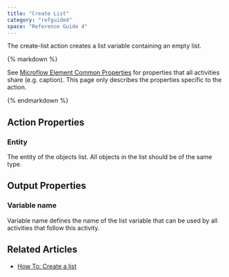 ```yaml
---
title: "Create List"
category: "refguide4"
space: "Reference Guide 4"
---
```

The create-list action creates a list variable containing an empty list.

<div class="alert alert-info">{% markdown %}

See [Microflow Element Common Properties](microflow-element-common-properties) for properties that all activities share (e.g. caption). This page only describes the properties specific to the action.

{% endmarkdown %}</div>

## Action Properties

### Entity

The entity of the objects list. All objects in the list should be of the same type.

## Output Properties

### Variable name

Variable name defines the name of the list variable that can be used by all activities that follow this activity.

## Related Articles

*   [How To: Create a list](https://world.mendix.com/display/howto25/Create+a+list)